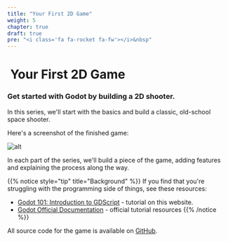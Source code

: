 ```yaml
---
title: "Your First 2D Game"
weight: 5
chapter: true
draft: true
pre: "<i class='fa fa-rocket fa-fw'></i>&nbsp"
---
```


# <i class="fa fa-rocket"></i>&nbsp;Your First 2D Game

### Get started with Godot by building a 2D shooter.

In this series, we'll start with the basics and build a classic, old-school space shooter.

Here's a screenshot of the finished game:

![alt](/godot_recipes/3.x/img/circle_jump.gif)

In each part of the series, we'll build a piece of the game, adding features and explaining the process along the way.

{{% notice style="tip" title="Background" %}}
If you find that you're struggling with the programming side of things, see these resources:
* [Godot 101: Introduction to GDScript](/godot_recipes/4.x/g101/gdscript/)  - tutorial on this website.
* [Godot Official Documentation](https://docs.godotengine.org/en/latest/getting_started/step_by_step/index.html) - official tutorial resources
{{% /notice %}}

All source code for the game is available on [GitHub](https://github.com/kidscancode/circle_jump).